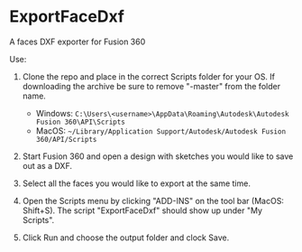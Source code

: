 # ExportFaceDxf
A faces DXF exporter for Fusion 360

Use:

1. Clone the repo and place in the correct Scripts folder for your OS. If downloading the archive be sure to remove "-master" from the folder name.

    * Windows: `C:\Users\<username>\AppData\Roaming\Autodesk\Autodesk Fusion 360\API\Scripts`
    * MacOS: `~/Library/Application Support/Autodesk/Autodesk Fusion 360/API/Scripts`

2. Start Fusion 360 and open a design with sketches you would like to save out as a DXF.
3. Select all the faces you would like to export at the same time.
4. Open the Scripts menu by clicking "ADD-INS" on the tool bar (MacOS: Shift+S). The script "ExportFaceDxf" should show up under "My Scripts".
5. Click Run and choose the output folder and clock Save.
